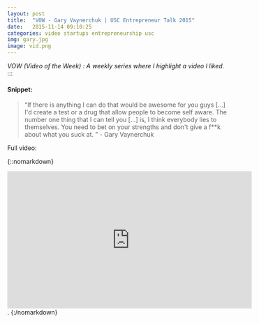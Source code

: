 ```yaml
---
layout: post
title:  "VOW - Gary Vaynerchuk | USC Entrepreneur Talk 2015"
date:   2015-11-14 09:10:25
categories: video startups entrepreneurship usc
img: gary.jpg
image: vid.png
---
```


*VOW (Video of the Week) : A weekly series where I highlight a video I liked.*
:::
#### Snippet:

> “If there is anything I can do that would be awesome for you guys [...] I'd create a test or a drug that allow people to become self aware. The number one thing that I can tell you [...] is, I think everybody lies to themselves.
You need to bet on your strengths and don't give a f**k about what you suck at.
” - Gary Vaynerchuk


Full video:

{::nomarkdown}
<iframe width="560" height="315" src="https://www.youtube.com/embed/hSjNhtk-Yik" frameborder="0" allowfullscreen></iframe>.
{:/nomarkdown}
